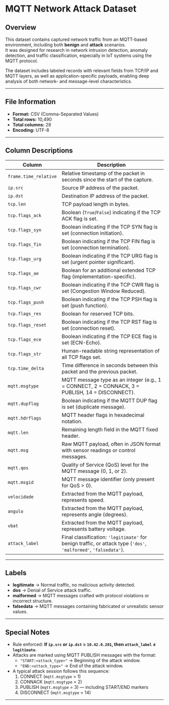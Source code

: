 # MQTT Network Attack Dataset

## Overview
This dataset contains captured network traffic from an MQTT-based environment, including both **benign** and **attack** scenarios.  
It was designed for research in network intrusion detection, anomaly detection, and traffic classification, especially in IoT systems using the MQTT protocol.

The dataset includes labeled records with relevant fields from TCP/IP and MQTT layers, as well as application-specific payloads, enabling deep analysis of both network- and message-level characteristics.

---

## File Information
- **Format:** CSV (Comma-Separated Values)  
- **Total rows:** 10,490  
- **Total columns:** 28  
- **Encoding:** UTF-8  

---

## Column Descriptions

| Column                  | Description |
|-------------------------|-------------|
| `frame.time_relative`   | Relative timestamp of the packet in seconds since the start of the capture. |
| `ip.src`                | Source IP address of the packet. |
| `ip.dst`                | Destination IP address of the packet. |
| `tcp.len`               | TCP payload length in bytes. |
| `tcp.flags_ack`         | Boolean (`True`/`False`) indicating if the TCP ACK flag is set. |
| `tcp.flags_syn`         | Boolean indicating if the TCP SYN flag is set (connection initiation). |
| `tcp.flags_fin`         | Boolean indicating if the TCP FIN flag is set (connection termination). |
| `tcp.flags_urg`         | Boolean indicating if the TCP URG flag is set (urgent pointer significant). |
| `tcp.flags_ae`          | Boolean for an additional extended TCP flag (implementation-specific). |
| `tcp.flags_cwr`         | Boolean indicating if the TCP CWR flag is set (Congestion Window Reduced). |
| `tcp.flags_push`        | Boolean indicating if the TCP PSH flag is set (push function). |
| `tcp.flags_res`         | Boolean for reserved TCP bits. |
| `tcp.flags_reset`       | Boolean indicating if the TCP RST flag is set (connection reset). |
| `tcp.flags_ece`         | Boolean indicating if the TCP ECE flag is set (ECN-Echo). |
| `tcp.flags_str`         | Human-readable string representation of all TCP flags set. |
| `tcp.time_delta`        | Time difference in seconds between this packet and the previous packet. |
| `mqtt.msgtype`          | MQTT message type as an integer (e.g., 1 = CONNECT, 2 = CONNACK, 3 = PUBLISH, 14 = DISCONNECT). |
| `mqtt.dupflag`          | Boolean indicating if the MQTT DUP flag is set (duplicate message). |
| `mqtt.hdrflags`         | MQTT header flags in hexadecimal notation. |
| `mqtt.len`              | Remaining length field in the MQTT fixed header. |
| `mqtt.msg`              | Raw MQTT payload, often in JSON format with sensor readings or control messages. |
| `mqtt.qos`              | Quality of Service (QoS) level for the MQTT message (0, 1, or 2). |
| `mqtt.msgid`            | MQTT message identifier (only present for QoS > 0). |
| `velocidade`            | Extracted from the MQTT payload, represents speed. |
| `angulo`                | Extracted from the MQTT payload, represents angle (degrees). |
| `vbat`                  | Extracted from the MQTT payload, represents battery voltage. |
| `attack_label`          | Final classification: `'legitimate'` for benign traffic, or attack type (`'dos'`, `'malformed'`, `'falsedata'`). |

---

## Labels
- **legitimate** → Normal traffic, no malicious activity detected.  
- **dos** → Denial of Service attack traffic.  
- **malformed** → MQTT messages crafted with protocol violations or incorrect structure.  
- **falsedata** → MQTT messages containing fabricated or unrealistic sensor values.  

---

## Special Notes
- Rule enforced: **If `ip.src` or `ip.dst` = `10.42.0.201`, then `attack_label` ≠ `legitimate`**.  
- Attacks are marked using MQTT PUBLISH messages with the format:
  - `"START:<attack_type>"` → Beginning of the attack window.
  - `"END:<attack_type>"` → End of the attack window.
- A typical attack session follows this sequence:
  1. CONNECT (`mqtt.msgtype` = 1)  
  2. CONNACK (`mqtt.msgtype` = 2)  
  3. PUBLISH (`mqtt.msgtype` = 3) — including START/END markers  
  4. DISCONNECT (`mqtt.msgtype` = 14)  

---
